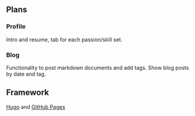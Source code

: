 ## Plans

### Profile

Intro and resume, tab for each passion/skill set.

### Blog

Functionality to post markdown documents and add tags. Show blog posts by date and tag.

## Framework

[Hugo](https://gohugo.io/documentation/) and [GitHub Pages](https://gohugo.io/hosting-and-deployment/hosting-on-github/)

